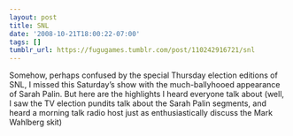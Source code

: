 ```yaml
---
layout: post
title: SNL
date: '2008-10-21T18:00:22-07:00'
tags: []
tumblr_url: https://fugugames.tumblr.com/post/110242916721/snl
---
```

Somehow, perhaps confused by the special Thursday election editions of SNL, I missed this Saturday’s show with the much-ballyhooed appearance of Sarah Palin. But here are the highlights I heard everyone talk about (well, I saw the TV election pundits talk about the Sarah Palin segments, and heard a morning talk radio host just as enthusiastically discuss the Mark Wahlberg skit)

